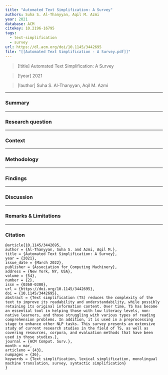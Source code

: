 ```yaml
---
title: "Automated Text Simplification: A Survey"
authors: Suha S. Al-Thanyyan, Aqil M. Azmi
year: 2021
database: ACM
citekey: 10.2196-16795
tags:
  - text-simplification
  - survey
url: https://dl.acm.org/doi/10.1145/3442695
file: "[[Automated Text Simplification - A Survey.pdf]]"
---
```


>[!title]
>Automated Text Simplification: A Survey


>[!year]
2021

>[!author]
Suha S. Al-Thanyyan, Aqil M. Azmi


------------------------------------

### Summary


------------------------------------

### Research question


------------------------------------

### Context


------------------------------------

### Methodology


------------------------------------

### Findings


------------------------------------

### Discussion


------------------------------------

### Remarks & Limitations


------------------------------------

### Citation

```
@article{10.1145/3442695,
author = {Al-Thanyyan, Suha S. and Azmi, Aqil M.},
title = {Automated Text Simplification: A Survey},
year = {2021},
issue_date = {March 2022},
publisher = {Association for Computing Machinery},
address = {New York, NY, USA},
volume = {54},
number = {2},
issn = {0360-0300},
url = {https://doi.org/10.1145/3442695},
doi = {10.1145/3442695},
abstract = {Text simplification (TS) reduces the complexity of the text to improve its readability and understandability, while possibly retaining its original information content. Over time, TS has become an essential tool in helping those with low literacy levels, non-native learners, and those struggling with various types of reading comprehension problems. In addition, it is used in a preprocessing stage to enhance other NLP tasks. This survey presents an extensive study of current research studies in the field of TS, as well as covering resources, corpora, and evaluation methods that have been used in those studies.},
journal = {ACM Comput. Surv.},
month = mar,
articleno = {43},
numpages = {36},
keywords = {Text simplification, lexical simplification, monolingual machine translation, survey, syntactic simplification}
}
```